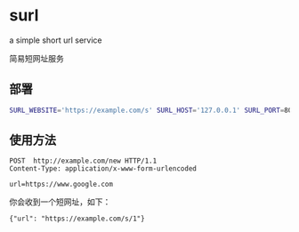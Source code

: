 # surl

a simple short url service

简易短网址服务

## 部署

```bash
SURL_WEBSITE='https://example.com/s' SURL_HOST='127.0.0.1' SURL_PORT=8080 ./surl
```

## 使用方法

```http
POST  http://example.com/new HTTP/1.1
Content-Type: application/x-www-form-urlencoded

url=https://www.google.com
```

你会收到一个短网址，如下：

```
{"url": "https://example.com/s/1"}
```
